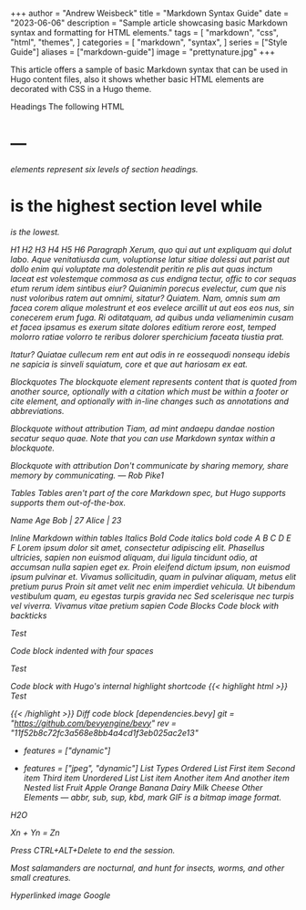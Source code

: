 +++ 
author = "Andrew Weisbeck" 
title = "Markdown Syntax Guide" 
date = "2023-06-06" 
description = "Sample article showcasing basic Markdown syntax and formatting for HTML elements." 
tags = [ "markdown", "css", "html", "themes", ] 
categories = [ "markdown", "syntax", ] 
series = ["Style Guide"] 
aliases = ["markdown-guide"] 
image = "prettynature.jpg" 
+++

This article offers a sample of basic Markdown syntax that can be used in Hugo content files, also it shows whether basic HTML elements are decorated with CSS in a Hugo theme.

Headings
The following HTML <h1>—<h6> elements represent six levels of section headings. <h1> is the highest section level while <h6> is the lowest.

H1
H2
H3
H4
H5
H6
Paragraph
Xerum, quo qui aut unt expliquam qui dolut labo. Aque venitatiusda cum, voluptionse latur sitiae dolessi aut parist aut dollo enim qui voluptate ma dolestendit peritin re plis aut quas inctum laceat est volestemque commosa as cus endigna tectur, offic to cor sequas etum rerum idem sintibus eiur? Quianimin porecus evelectur, cum que nis nust voloribus ratem aut omnimi, sitatur? Quiatem. Nam, omnis sum am facea corem alique molestrunt et eos evelece arcillit ut aut eos eos nus, sin conecerem erum fuga. Ri oditatquam, ad quibus unda veliamenimin cusam et facea ipsamus es exerum sitate dolores editium rerore eost, temped molorro ratiae volorro te reribus dolorer sperchicium faceata tiustia prat.

Itatur? Quiatae cullecum rem ent aut odis in re eossequodi nonsequ idebis ne sapicia is sinveli squiatum, core et que aut hariosam ex eat.

Blockquotes
The blockquote element represents content that is quoted from another source, optionally with a citation which must be within a footer or cite element, and optionally with in-line changes such as annotations and abbreviations.

Blockquote without attribution
Tiam, ad mint andaepu dandae nostion secatur sequo quae. Note that you can use Markdown syntax within a blockquote.

Blockquote with attribution
Don't communicate by sharing memory, share memory by communicating.
— Rob Pike1

Tables
Tables aren't part of the core Markdown spec, but Hugo supports supports them out-of-the-box.

Name	Age
Bob | 27
Alice | 23

Inline Markdown within tables
Italics	Bold	Code
italics	bold	code
A	B	C	D	E	F
Lorem ipsum dolor sit amet, consectetur adipiscing elit.	Phasellus ultricies, sapien non euismod aliquam, dui ligula tincidunt odio, at accumsan nulla sapien eget ex.	Proin eleifend dictum ipsum, non euismod ipsum pulvinar et. Vivamus sollicitudin, quam in pulvinar aliquam, metus elit pretium purus	Proin sit amet velit nec enim imperdiet vehicula.	Ut bibendum vestibulum quam, eu egestas turpis gravida nec	Sed scelerisque nec turpis vel viverra. Vivamus vitae pretium sapien
Code Blocks
Code block with backticks
<!doctype html>
<html lang="en">
<head>
  <meta charset="utf-8">
  <title>Example HTML5 Document</title>
</head>
<body>
  <p>Test</p>
</body>
</html>
Code block indented with four spaces
<!doctype html>
<html lang="en">
<head>
  <meta charset="utf-8">
  <title>Example HTML5 Document</title>
</head>
<body>
  <p>Test</p>
</body>
</html>
Code block with Hugo's internal highlight shortcode
{{< highlight html >}} <!doctype html>

<title>Example HTML5 Document</title>
Test

{{< /highlight >}}
Diff code block
[dependencies.bevy]
git = "https://github.com/bevyengine/bevy"
rev = "11f52b8c72fc3a568e8bb4a4cd1f3eb025ac2e13"
- features = ["dynamic"]
+ features = ["jpeg", "dynamic"]
List Types
Ordered List
First item
Second item
Third item
Unordered List
List item
Another item
And another item
Nested list
Fruit
Apple
Orange
Banana
Dairy
Milk
Cheese
Other Elements — abbr, sub, sup, kbd, mark
GIF is a bitmap image format.

H2O

Xn + Yn = Zn

Press CTRL+ALT+Delete to end the session.

Most salamanders are nocturnal, and hunt for insects, worms, and other small creatures.

Hyperlinked image
Google
